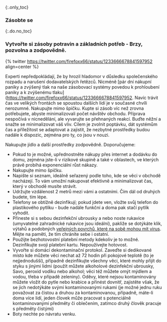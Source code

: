 {:.only_toc}
### Zásobte se

{:.do.no_toc}
### Vytvořte si zásoby potravin a základních potřeb - Brzy, pozvolna a zodpovědně.

{% twitter https://twitter.com/firefoxx66/status/1233666678841597952 align=center %}

Experti nepředpokládají, že by hrozil hladomor v důsledku společenského rozpadu a narušení dodavatelských řetězců. Nicméně [pár dní nákupní paniky a zvýšený tlak na naše zásobovací systémy povedou k prohloubení paniky a k zvýšenému tlaku](https://twitter.com/firefoxx66/status/1233666678841597952. Navíc trávit čas ve velikých frontách se spoustou dalších lidí je v současné chvíli nerozumné. Nakupujte mimo špičku. Kupte si zásob víc než zrovna potřebujete, abyste minimalizovali počet návštěv obchodu. Příprava nespočívá v nicnedělání, ale vyvarujte se přehnaných reakcí. Buďte něžní a snažte se minimalizovat váš vliv. Cílem je zvolnit poptávku, dát systémům čas a příležitost se adaptovat a zajistit, že nezbytné prostředky budou nadále k dispozic, zejména pro ty, co jsou v nouzi.

Nakupujte jídlo a další prostředky zodpovědně. Doporučujeme:
- Pokud to je možné, upřednostněte nákupy přes internet a dodávku do domu, zejména jste-li v rizikové skupině a také v oblastech, ve kterých právě probíhá exponenciální růst nákazy.
 - Nakupujte mimo špičku.
 - Napište si seznam, ideálně seřazený podle toho, kde se věci v obchodě nacházejí. To vám umožní nakupovat efektivně a minimalizovat čas, který v obchodě musíte strávit.
  - Udržujte vzdálenost 2 metrů mezi vámi a ostatními. Čím dál od druhých budete, tím lépe.
   - Telefony se obtížně dezinfikují; pokud jdete ven, vložte svůj telefon do plastikového pytlíku - bude nadále funkční a doma pak stačí pytlík vyhodit.
   - Přineste si s sebou dezinfekční ubrousky a nebo noste rukavice (umyvatelné zahradnické rukavice jsou ideální), pakliže se dotýkáte klik, výtahů a podobných [veřejných povrchů, které na sobě mohou mít virus](https://www.nytimes.com/2020/03/17/health/coronavirus-surfaces-aerosols.html).  Mějte na paměti, že tím chráníte sebe i ostatní.
 - Použijte bezhotovostní platební metody kdekoliv je to možné. Dezinfikujte svoji platební kartu. Nepoužívejte hotovost. 
 - Vyvořte si domácí dekontaminační protokol. Zaveďte si dedikované místo kde můžete věci nechat až 72 hodin při pokojové teplotě (to je nejjednodušší), případně dezinfikujte všechny věci, které mohly přijít do styku s jinými lidmi (použít můžete alkoholové dezinfekční ubrousky, Savo, peroxid vodíku nebo alkohol; věci též můžete omýt mýdlem a vodou, třeba v případě zeleniny). Oděvy, které nejsou kontaminovány můžete vložit do pytle nebo krabice a přinést dovnitř, zajistěte však, že se jich nedotýkáte svými kontaminovanými rukami (je možné jednu ruku považovat za čistou a druhou za kontaminovanou, případně, máte-li doma více lidí, jeden človek může pracovat s potenciálně kontaminovanými předměty či oblečením, zatímco druhý člověk pracuje s předměty čistými)
 - Boty nechte po návratu venku.
